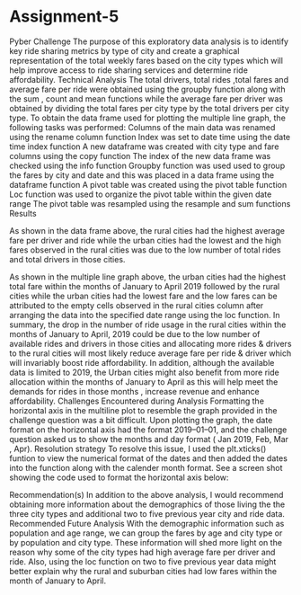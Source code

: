 # Assignment-5
Pyber Challenge
The purpose of this exploratory data analysis is to identify key ride sharing metrics by type of city and create a graphical representation of the total weekly fares based on the city types which will help improve access to ride sharing services and determine ride affordability.
Technical Analysis
The total drivers, total rides ,total fares and average fare per ride were obtained using the groupby function along with the sum , count and mean functions while the average fare per driver was obtained by dividing the total fares per city type by the total drivers per city type. To obtain the data frame used for plotting the multiple line graph, the following tasks was performed:
Columns of the main data was renamed using the rename column function
Index was set to date time using the date time index function
A new dataframe was created with city type and fare columns using the copy function
The index of the new data frame was checked using the info function
Groupby function was used used to group the fares by city and date and this was placed in a data frame using the dataframe function
A pivot table was created using the pivot table function
Loc function was used to organize the pivot table within the given date range
The pivot table was resampled using the resample and sum functions
Results

As shown in the data frame above, the rural cities had the highest average fare per driver and ride while the urban cities had the lowest and the high fares observed in the rural cities was due to the low number of total rides and total drivers in those cities.

As shown in the multiple line graph above, the urban cities had the highest total fare within the months of January to April 2019 followed by the rural cities while the urban cities had the lowest fare and the low fares can be attributed to the empty cells observed in the rural cities column after arranging the data into the specified date range using the loc function. In summary, the drop in the number of ride usage in the rural cities within the months of January to April, 2019 could be due to the low number of available rides and drivers in those cities and allocating more rides & drivers to the rural cities will most likely reduce average fare per ride & driver which will invariably boost ride affordability. In addition, although the available data is limited to 2019, the Urban cities might also benefit from more ride allocation within the months of January to April as this will help meet the demands for rides in those months , increase revenue and enhance affordability.
Challenges Encountered during Analysis
Formatting the horizontal axis in the multiline plot to resemble the graph provided in the challenge question was a bit difficult. Upon plotting the graph, the date format on the horizontal axis had the format 2019–01–01, and the challenge question asked us to show the months and day format ( Jan 2019, Feb, Mar , Apr).
Resolution strategy
To resolve this issue, I used the plt.xticks() funtion to view the numerical format of the dates and then added the dates into the function along with the calender month format. See a screen shot showing the code used to format the horizontal axis below:

Recommendation(s)
In addition to the above analysis, I would recommend obtaining more information about the demographics of those living the the three city types and additional two to five previous year city and ride data.
Recommended Future Analysis
With the demographic information such as population and age range, we can group the fares by age and city type or by population and city type. These information will shed more light on the reason why some of the city types had high average fare per driver and ride. Also, using the loc function on two to five previous year data might better explain why the rural and suburban cities had low fares within the month of January to April.
